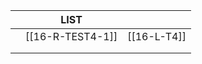 
|     | LIST             |             |
| --- | ---------------- | ----------- |
|     | [[16-R-TEST4-1]] | [[16-L-T4]] |
|     |                  |             |
|     |                  |             |
